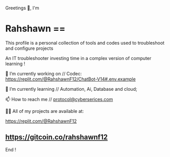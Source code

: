 Greetings 👋, I'm

# Rahshawn ==

This profile is a personal collection of tools and codes used to troubleshoot and configure projects

An IT troubleshooter investing time in a complex version of computer learning !

🔭 I’m currently working on //       Codec: https://replit.com/@RahshawnF12/ChatBot-V14#.env.example

🌱 I’m currently learning //         Automation, Ai, Database and cloud;

📫 How to reach me //                protocol@cyberserices.com
 
👨‍💻 All of my projects are available at:

https://replit.com/@RahshawnF12

https://gitcoin.co/rahshawnf12
-
End !
